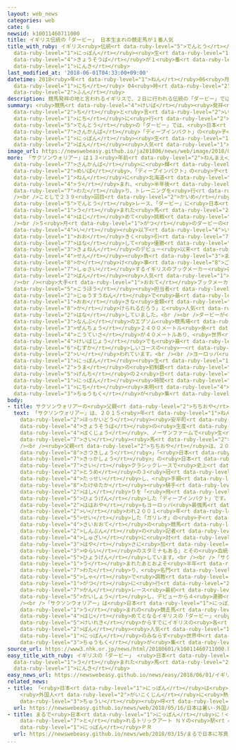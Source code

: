```yaml
---
layout: web_news
categories: web
cate: 6
newsid: k10011460711000
title: イギリス伝統の「ダービー」 日本生まれの競走馬が１番人気
title_with_ruby: イギリス<ruby>伝統<rt data-ruby-level="5">でんとう</rt></ruby>の「ダービー」 <ruby>日本<rt
  data-ruby-level="1">にっぽん</rt></ruby><ruby>生<rt data-ruby-level="1">う</rt></ruby>まれの<ruby>競走馬<rt
  data-ruby-level="4">きょうそうば</rt></ruby>が１<ruby>番<rt data-ruby-level="2">ばん</rt></ruby><ruby>人気<rt
  data-ruby-level="1">にんき</rt></ruby>
last_modified_at: '2018-06-01T04:33:00+09:00'
datetime: 2018<ruby>年<rt data-ruby-level="1">ねん</rt></ruby>06<ruby>月<rt data-ruby-level="1">がつ</rt></ruby>01<ruby>日<rt
  data-ruby-level="1">にち</rt></ruby> 04<ruby>時<rt data-ruby-level="2">じ</rt></ruby>33<ruby>分<rt
  data-ruby-level="2">ふん</rt></ruby>
description: 競馬発祥の地と言われるイギリスで、２日に行われる伝統の「ダービー」では、日本の三冠馬「ディープインパクト」の子どもで、日本生まれの「サクソンウォリアー」が、１番人気となっています。
summary: <ruby>競馬<rt data-ruby-level="4">けいば</rt></ruby><ruby>発祥<rt data-ruby-level="7">はっしょう</rt></ruby>の<ruby>地<rt
  data-ruby-level="2">ち</rt></ruby>と<ruby>言<rt data-ruby-level="2">い</rt></ruby>われるイギリスで、２<ruby>日<rt
  data-ruby-level="1">にち</rt></ruby>に<ruby>行<rt data-ruby-level="2">おこな</rt></ruby>われる<ruby>伝統<rt
  data-ruby-level="5">でんとう</rt></ruby>の「ダービー」では、<ruby>日本<rt data-ruby-level="1">にっぽん</rt></ruby>の<ruby>三冠馬<rt
  data-ruby-level="7">さんかんば</rt></ruby>「ディープインパクト」の<ruby>子<rt data-ruby-level="1">こ</rt></ruby>どもで、<ruby>日本<rt
  data-ruby-level="1">にっぽん</rt></ruby><ruby>生<rt data-ruby-level="1">う</rt></ruby>まれの「サクソンウォリアー」が、１<ruby>番<rt
  data-ruby-level="2">ばん</rt></ruby><ruby>人気<rt data-ruby-level="1">にんき</rt></ruby>となっています。
image_url: https://newswebeasy.github.io/ja201806/news/web/image/2018/06/01/K10011460711_1806010158_1806010433_01_02.jpg
more: 「サクソンウォリアー」は１３<ruby>年前<rt data-ruby-level="2">ねんまえ</rt></ruby>、<ruby>日本<rt data-ruby-level="1">にっぽん</rt></ruby>で<ruby>三冠馬<rt
  data-ruby-level="7">さんかんば</rt></ruby>に<ruby>輝<rt data-ruby-level="7">かがや</rt></ruby>いた<ruby>名馬<rt
  data-ruby-level="2">めいば</rt></ruby>、「ディープインパクト」の<ruby>子<rt data-ruby-level="1">こ</rt></ruby>どもで、２０１５<ruby>年<rt
  data-ruby-level="1">ねん</rt></ruby>に<ruby>北海道<rt data-ruby-level="2">ほっかいどう</rt></ruby>で<ruby>産<rt
  data-ruby-level="4">う</rt></ruby>まれ、<ruby>半年後<rt data-ruby-level="2">はんとしご</rt></ruby>にアイルランドに<ruby>渡<rt
  data-ruby-level="7">わた</rt></ruby>り、トレーニングを<ruby>行<rt data-ruby-level="2">おこな</rt></ruby>ってきました。<br
  /><br />ことしで２３９<ruby>回目<rt data-ruby-level="2">かいめ</rt></ruby>を<ruby>迎<rt data-ruby-level="7">むか</rt></ruby>えるイギリスの<ruby>伝統<rt
  data-ruby-level="5">でんとう</rt></ruby>レース、「ダービー」に<ruby>日本<rt data-ruby-level="1">にっぽん</rt></ruby>で<ruby>生<rt
  data-ruby-level="1">う</rt></ruby>まれた<ruby>馬<rt data-ruby-level="2">うま</rt></ruby>として<ruby>初<rt
  data-ruby-level="4">はじ</rt></ruby>めて<ruby>挑戦<rt data-ruby-level="7">ちょうせん</rt></ruby>します。<br
  /><br />５<ruby>月<rt data-ruby-level="1">がつ</rt></ruby>のダービーの<ruby>前哨戦<rt data-ruby-level="7">ぜんしょうせん</rt></ruby>では２<ruby>位<rt
  data-ruby-level="4">い</rt></ruby><ruby>以下<rt data-ruby-level="4">いか</rt></ruby>を<ruby>大<rt
  data-ruby-level="1">おお</rt></ruby>きく<ruby>引<rt data-ruby-level="7">ひ</rt></ruby>き<ruby>離<rt
  data-ruby-level="7">はな</rt></ruby>して<ruby>優勝<rt data-ruby-level="6">ゆうしょう</rt></ruby>するなど、<ruby>去年<rt
  data-ruby-level="3">きょねん</rt></ruby>のデビュー<ruby>以来<rt data-ruby-level="4">いらい</rt></ruby>４<ruby>戦<rt
  data-ruby-level="4">せん</rt></ruby><ruby>負<rt data-ruby-level="3">ま</rt></ruby>けなしで、<ruby>賭<rt
  data-ruby-level="8">か</rt></ruby>け<ruby>事<rt data-ruby-level="8">ごと</rt></ruby>を<ruby>主催<rt
  data-ruby-level="7">しゅさい</rt></ruby>するイギリスのブックメーカー<ruby>各社<rt data-ruby-level="4">かくしゃ</rt></ruby>で１<ruby>番<rt
  data-ruby-level="2">ばん</rt></ruby><ruby>人気<rt data-ruby-level="1">にんき</rt></ruby>となっています。<br
  /><br /><ruby>大手<rt data-ruby-level="1">おおて</rt></ruby>ブックメーカー、「ラドブロークス・コーラル」の<ruby>広報<rt
  data-ruby-level="5">こうほう</rt></ruby><ruby>担当者<rt data-ruby-level="6">たんとうしゃ</rt></ruby>は、「サクソンウォリアーはここ<ruby>十数年<rt
  data-ruby-level="2">じゅうすうねん</rt></ruby>で<ruby>最<rt data-ruby-level="4">もっと</rt></ruby>も<ruby>大<rt
  data-ruby-level="1">おお</rt></ruby>きな<ruby>金額<rt data-ruby-level="5">きんがく</rt></ruby>が<ruby>賭<rt
  data-ruby-level="8">か</rt></ruby>けられるだろう」と<ruby>人気<rt data-ruby-level="1">にんき</rt></ruby>ぶりを<ruby>話<rt
  data-ruby-level="2">はな</rt></ruby>していました。<br /><br />ダービーが<ruby>開催<rt data-ruby-level="7">かいさい</rt></ruby>されるイギリス<ruby>南部<rt
  data-ruby-level="3">なんぶ</rt></ruby>のエプソム<ruby>競馬場<rt data-ruby-level="4">けいばじょう</rt></ruby>は<ruby>全長<rt
  data-ruby-level="3">ぜんちょう</rt></ruby>２４００メートル<ruby>余<rt data-ruby-level="5">あま</rt></ruby>りで<ruby>高低差<rt
  data-ruby-level="4">こうていさ</rt></ruby>が４０メートルあり、<ruby>世界<rt data-ruby-level="3">せかい</rt></ruby>の<ruby>競馬場<rt
  data-ruby-level="4">けいばじょう</rt></ruby>でも<ruby>最<rt data-ruby-level="4">もっと</rt></ruby>も<ruby>難<rt
  data-ruby-level="6">むずか</rt></ruby>しいコースの<ruby>一<rt data-ruby-level="1">ひと</rt></ruby>つと<ruby>言<rt
  data-ruby-level="2">い</rt></ruby>われています。<br /><br />ヨーロッパ<ruby>最高峰<rt data-ruby-level="7">さいこうほう</rt></ruby>の「ダービー」で、<ruby>日本<rt
  data-ruby-level="1">にっぽん</rt></ruby><ruby>生<rt data-ruby-level="1">う</rt></ruby>まれの<ruby>馬<rt
  data-ruby-level="2">うま</rt></ruby>の<ruby>初制覇<rt data-ruby-level="7">はつせいは</rt></ruby>となるか、<ruby>現地<rt
  data-ruby-level="5">げんち</rt></ruby>の２<ruby>日<rt data-ruby-level="1">にち</rt></ruby>、<ruby>日本<rt
  data-ruby-level="1">にっぽん</rt></ruby><ruby>時間<rt data-ruby-level="2">じかん</rt></ruby>３<ruby>日<rt
  data-ruby-level="1">にち</rt></ruby><ruby>未明<rt data-ruby-level="4">みめい</rt></ruby>のレースに<ruby>注目<rt
  data-ruby-level="3">ちゅうもく</rt></ruby>が<ruby>集<rt data-ruby-level="3">あつ</rt></ruby>まっています。
body:
- title: サクソンウォリアーの<ruby>父親<rt data-ruby-level="2">ちちおや</rt></ruby>はディープインパクト
  text: 「サクソンウォリアー」は、２０１５<ruby>年<rt data-ruby-level="1">ねん</rt></ruby>に<ruby>北海道<rt
    data-ruby-level="2">ほっかいどう</rt></ruby><ruby>安平町<rt data-ruby-level="8">あびらちょう</rt></ruby>にある<ruby>競走馬<rt
    data-ruby-level="4">きょうそうば</rt></ruby>の<ruby>生産<rt data-ruby-level="4">せいさん</rt></ruby><ruby>牧場<rt
    data-ruby-level="4">ぼくじょう</rt></ruby>、ノーザンファームで<ruby>生<rt data-ruby-level="1">う</rt></ruby>まれたオスの３<ruby>歳<rt
    data-ruby-level="7">さい</rt></ruby><ruby>馬<rt data-ruby-level="2">ば</rt></ruby>です。<br
    /><br /><ruby>父親<rt data-ruby-level="2">ちちおや</rt></ruby>は、２００５<ruby>年<rt data-ruby-level="1">ねん</rt></ruby>に「<ruby>皐月賞<rt
    data-ruby-level="8">さつきしょう</rt></ruby>」「<ruby>日本<rt data-ruby-level="1">にっぽん</rt></ruby>ダービー」「<ruby>菊花賞<rt
    data-ruby-level="7">きっかしょう</rt></ruby>」の<ruby>日本<rt data-ruby-level="1">にっぽん</rt></ruby>の３<ruby>歳<rt
    data-ruby-level="7">さい</rt></ruby>クラシックレースで<ruby>史上<rt data-ruby-level="4">しじょう</rt></ruby>６<ruby>頭目<rt
    data-ruby-level="2">とうめ</rt></ruby>の３<ruby>冠<rt data-ruby-level="7">かん</rt></ruby>を<ruby>達成<rt
    data-ruby-level="4">たっせい</rt></ruby>し、<ruby>手綱<rt data-ruby-level="7">たづな</rt></ruby>をとった<ruby>武豊<rt
    data-ruby-level="8">たけゆたか</rt></ruby><ruby>騎手<rt data-ruby-level="7">きしゅ</rt></ruby>がその<ruby>走<rt
    data-ruby-level="2">はし</rt></ruby>りを「<ruby>飛<rt data-ruby-level="4">と</rt></ruby>ぶようだった」と<ruby>表現<rt
    data-ruby-level="5">ひょうげん</rt></ruby>した「ディープインパクト」です。<br /><br />また、<ruby>母親<rt
    data-ruby-level="2">ははおや</rt></ruby>もヨーロッパ<ruby>最強馬<rt data-ruby-level="4">さいきょうば</rt></ruby>と<ruby>言<rt
    data-ruby-level="2">い</rt></ruby>われ２００１<ruby>年<rt data-ruby-level="1">ねん</rt></ruby>にイギリスのダービーなどを<ruby>制<rt
    data-ruby-level="5">せい</rt></ruby>した「ガリレオ」の<ruby>子<rt data-ruby-level="1">こ</rt></ruby>どもで、イギリス<ruby>最大手<rt
    data-ruby-level="4">さいおおて</rt></ruby>の<ruby>競馬<rt data-ruby-level="4">けいば</rt></ruby><ruby>新聞<rt
    data-ruby-level="2">しんぶん</rt></ruby>の<ruby>記者<rt data-ruby-level="3">きしゃ</rt></ruby>は、ＮＨＫの<ruby>取材<rt
    data-ruby-level="4">しゅざい</rt></ruby>に<ruby>対<rt data-ruby-level="3">たい</rt></ruby>して「サクソンウォリアーはディープインパクトの<ruby>速<rt
    data-ruby-level="3">はや</rt></ruby>さに<ruby>加<rt data-ruby-level="4">くわ</rt></ruby>え、ガリレオ<ruby>由来<rt
    data-ruby-level="3">ゆらい</rt></ruby>のスタミナもある」とその<ruby>血統<rt data-ruby-level="5">けっとう</rt></ruby>のよさを<ruby>表現<rt
    data-ruby-level="5">ひょうげん</rt></ruby>しています。<br /><br />「サクソンウォリアー」はノーザンファームで<ruby>生<rt
    data-ruby-level="1">う</rt></ruby>まれたあとおよそ<ruby>半年<rt data-ruby-level="2">はんとし</rt></ruby>でアイルランドに<ruby>渡<rt
    data-ruby-level="7">わた</rt></ruby>り、<ruby>名門<rt data-ruby-level="2">めいもん</rt></ruby>のきゅう<ruby>舎<rt
    data-ruby-level="5">しゃ</rt></ruby>で<ruby>調教<rt data-ruby-level="3">ちょうきょう</rt></ruby>され、５<ruby>月<rt
    data-ruby-level="1">がつ</rt></ruby>に<ruby>行<rt data-ruby-level="2">おこな</rt></ruby>われたイギリスの３<ruby>冠<rt
    data-ruby-level="7">かん</rt></ruby>レース<ruby>最初<rt data-ruby-level="4">さいしょ</rt></ruby>の「２０００ギニー」を<ruby>快勝<rt
    data-ruby-level="5">かいしょう</rt></ruby>し、デビューから４<ruby>連勝<rt data-ruby-level="4">れんしょう</rt></ruby>としました。<br
    /><br />「サクソンウォリアー」は<ruby>日本<rt data-ruby-level="1">にっぽん</rt></ruby><ruby>生<rt
    data-ruby-level="1">う</rt></ruby>まれの<ruby>競走馬<rt data-ruby-level="4">きょうそうば</rt></ruby>としては<ruby>初<rt
    data-ruby-level="4">はじ</rt></ruby>めてとなるイギリスの「ダービー」<ruby>挑戦<rt data-ruby-level="7">ちょうせん</rt></ruby>となりますが、こうした<ruby>経歴<rt
    data-ruby-level="5">けいれき</rt></ruby>からすでにイギリスの<ruby>各<rt data-ruby-level="4">かく</rt></ruby>ブックメーカーでは１<ruby>番<rt
    data-ruby-level="2">ばん</rt></ruby><ruby>人気<rt data-ruby-level="1">にんき</rt></ruby>となっていて、<ruby>日本<rt
    data-ruby-level="1">にっぽん</rt></ruby>のみならず<ruby>世界中<rt data-ruby-level="3">せかいじゅう</rt></ruby>から<ruby>注目<rt
    data-ruby-level="3">ちゅうもく</rt></ruby>が<ruby>集<rt data-ruby-level="3">あつ</rt></ruby>まっています。
source_url: https://www3.nhk.or.jp/news/html/20180601/k10011460711000.html
easy_title_with_ruby: イギリスの「ダービー」 <ruby>日本<rt data-ruby-level="1">にっぽん</rt></ruby>で<ruby>生<rt
  data-ruby-level="1">う</rt></ruby>まれた<ruby>馬<rt data-ruby-level="2">うま</rt></ruby>がいちばんの<ruby>人気<rt
  data-ruby-level="1">にんき</rt></ruby>
easy_news_url: https://newswebeasy.github.io/news/easy/2018/06/01/イギリスのダービー-日本で生まれた馬がいちばんの人気
related_news:
- title: 「<ruby>日本<rt data-ruby-level="1">にっぽん</rt></ruby>は<ruby>暑<rt data-ruby-level="3">あつ</rt></ruby>い！」
    <ruby>外国人<rt data-ruby-level="2">がいこくじん</rt></ruby>に<ruby>熱中症<rt data-ruby-level="7">ねっちゅうしょう</rt></ruby><ruby>注意<rt
    data-ruby-level="3">ちゅうい</rt></ruby><ruby>呼<rt data-ruby-level="6">よ</rt></ruby>びかけ
  url: https://newswebeasy.github.io/news/web/2018/05/16/日本は暑い-外国人に熱中症注意呼びかけ
- title: まるで<ruby>日本<rt data-ruby-level="1">にっぽん</rt></ruby>に！<ruby>写真<rt data-ruby-level="3">しゃしん</rt></ruby>が<ruby>撮<rt
    data-ruby-level="7">と</rt></ruby>れるトリックアート ＮＹの<ruby>駅<rt data-ruby-level="3">えき</rt></ruby>で<ruby>日本<rt
    data-ruby-level="1">にっぽん</rt></ruby>ＰＲ
  url: https://newswebeasy.github.io/news/web/2018/03/15/まるで日本に写真が撮れるトリックアート-NYの駅で日本PR
...
```

